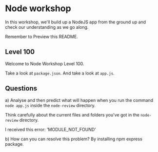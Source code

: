 # Node workshop

In this workshop, we'll build up a NodeJS app from the ground up and check our understanding as we go along.

Remember to Preview this README.

## Level 100

Welcome to Node Workshop Level 100.

Take a look at `package.json`.
And take a look at `app.js`.

## Questions

a) Analyse and then predict what will happen when you run the command `node app.js` inside the `node-review` directory.

Think carefully about the current files and folders you've got in the `node-review` directory.

I received this error: 'MODULE_NOT_FOUND'

b) How can you can resolve this problem?
By installing npm express package.
